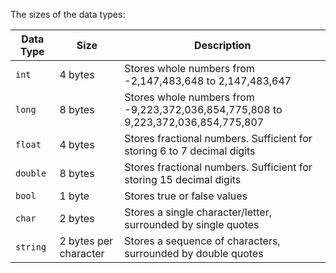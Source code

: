 
The sizes of the data types:

| Data Type | Size                  | Description                                                                       |
| --------- | --------------------- | --------------------------------------------------------------------------------- |
| `int`     | 4 bytes               | Stores whole numbers from -2,147,483,648 to 2,147,483,647                         |
| `long`    | 8 bytes               | Stores whole numbers from -9,223,372,036,854,775,808 to 9,223,372,036,854,775,807 |
| `float`   | 4 bytes               | Stores fractional numbers. Sufficient for storing 6 to 7 decimal digits           |
| `double`  | 8 bytes               | Stores fractional numbers. Sufficient for storing 15 decimal digits               |
| `bool`    | 1 byte                | Stores true or false values                                                       |
| `char`    | 2 bytes               | Stores a single character/letter, surrounded by single quotes                     |
| `string`  | 2 bytes per character | Stores a sequence of characters, surrounded by double quotes                      |
